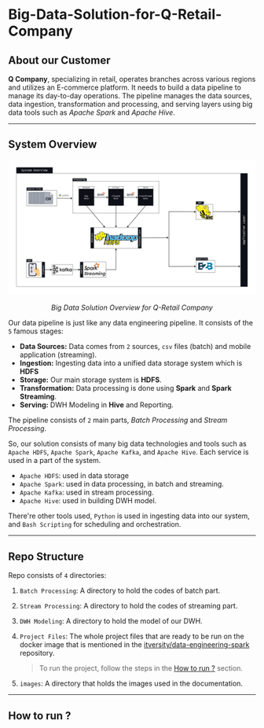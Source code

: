 # Big-Data-Solution-for-Q-Retail-Company

## About our Customer

__Q Company__, specializing in retail, operates branches across various regions and utilizes an E-commerce platform. It needs to build a data pipeline to manage its day-to-day operations. The pipeline manages the data sources, data ingestion, transformation and processing, and serving layers using big data tools such as *Apache Spark* and *Apache Hive*.

---

## System Overview

<div align="center">
    <img src="images/GitHub - Big Data Solution for Q-Retail Company.drawio.png" alt="Image" width=1000>
    <p><em>Big Data Solution Overview for Q-Retail Company</em></p>
</div>

Our data pipeline is just like any data engineering pipeline. It consists of the `5` famous stages:
- __Data Sources:__ Data comes from `2` sources, `csv` files (batch) and mobile application (streaming).
- __Ingestion:__ Ingesting data into a unified data storage system which is __HDFS__
- __Storage:__ Our main storage system is __HDFS__.
- __Transformation:__ Data processing is done using __Spark__ and __Spark Streaming__.
- __Serving:__ DWH Modeling in __Hive__ and Reporting.

The pipeline consists of `2` main parts, *Batch Processing* and *Stream Processing*.

So, our solution consists of many big data technologies and tools such as `Apache HDFS`, `Apache Spark`, `Apache Kafka`, and `Apache Hive`. Each service is used in a part of the system.
- `Apache HDFS`: used in data storage
- `Apache Spark`: used in data processing, in batch and streaming.
- `Apache Kafka`: used in stream processing.
- `Apache Hive`: used in building DWH model.

There're other tools used, `Python` is used in ingesting data into our system, and `Bash Scripting` for scheduling and orchestration.

---

## Repo Structure

Repo consists of `4` directories:
1. `Batch Processing`: A directory to hold the codes of batch part.
2. `Stream Processing`: A directory to hold the codes of streaming part.
3. `DWH Modeling`: A directory to hold the model of our DWH.
4. `Project Files`: The whole project files that are ready to be run on the docker image that is mentioned in the [itversity/data-engineering-spark](https://github.com/itversity/data-engineering-spark) repository.

    > To run the project, follow the steps in the [How to run ?](#how-to-run-) section.
5. `images`: A directory that holds the images used in the documentation.

---

## How to run ?